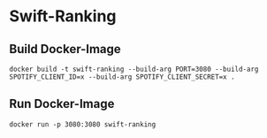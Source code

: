 # Swift-Ranking

## Build Docker-Image

`docker build -t swift-ranking --build-arg PORT=3080 --build-arg SPOTIFY_CLIENT_ID=x --build-arg SPOTIFY_CLIENT_SECRET=x .`

## Run Docker-Image

`docker run -p 3080:3080 swift-ranking`
